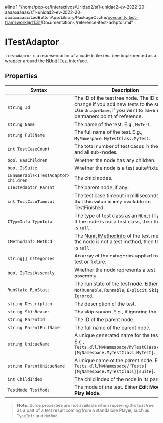 #line 1 "/home/pop-os/Interactivos/Unidad2/sf1-unidad2-ev-2022-20-aaaaaaaaas/sf1-unidad2-ev-2022-20-aaaaaaaaas/LedButtonApp/Library/PackageCache/com.unity.test-framework@1.1.31/Documentation~/reference-itest-adaptor.md"
# ITestAdaptor
`ITestAdaptor` is a representation of a node in the test tree implemented as a wrapper around the [NUnit](http://www.nunit.org/) [ITest](https://github.com/nunit/nunit/blob/master/src/NUnitFramework/framework/Interfaces/ITest.cs) interface.

## Properties

| Syntax     | Description                                                  |
| ---------- | ------------------------------------------------------------ |
| `string Id`               | The ID of the test tree node. The ID can change if you add new tests to the suite. Use `UniqueName`, if you want to have a more permanent point of reference. |
| `string Name`             | The name of the test. E.g., `MyTest`. |
| `string FullName`         | The full name of the test. E.g., `MyNamespace.MyTestClass.MyTest`. |
| `int TestCaseCount`       | The total number of test cases in the node and all sub-nodes. |
| `bool HasChildren`        | Whether the node has any children. |
| `bool IsSuite`            | Whether the node is a test suite/fixture. |
| `IEnumerable<ITestAdaptor> Children` | The child nodes. |
| `ITestAdaptor Parent`     | The parent node, if any. |
| `int TestCaseTimeout`     | The test case timeout in milliseconds. Note that this value is only available on TestFinished. |
| `ITypeInfo TypeInfo`      | The type of test class as an `NUnit` [ITypeInfo](https://github.com/nunit/nunit/blob/master/src/NUnitFramework/framework/Interfaces/ITypeInfo.cs). If the node is not a test class, then the value is `null`. |
| `IMethodInfo Method`      | The [Nunit IMethodInfo](https://github.com/nunit/nunit/blob/master/src/NUnitFramework/framework/Interfaces/IMethodInfo.cs) of the test method. If the node is not a test method, then the value is `null`. |
| `string[] Categories`     | An array of the categories applied to the test or fixture. |
| `bool IsTestAssembly`     | Whether the node represents a test assembly. |
| `RunState RunState`       | The run state of the test node. Either `NotRunnable`, `Runnable`, `Explicit`, `Skipped`, or `Ignored`. |
| `string Description`      | The description of the test. |
| `string SkipReason`       | The skip reason. E.g., if ignoring the test. |
| `string ParentId`         | The ID of the parent node. |
| `string ParentFullName`   | The full name of the parent node. |
| `string UniqueName`       | A unique generated name for the test node. E.g., `Tests.dll/MyNamespace/MyTestClass/[Tests][MyNamespace.MyTestClass.MyTest]`. |
| `string ParentUniqueName` | A unique name of the parent node. E.g., `Tests.dll/MyNamespace/[Tests][MyNamespace.MyTestClass][suite]`. |
| `int ChildIndex`          | The child index of the node in its parent. |
| `TestMode TestMode`       | The mode of the test. Either **Edit Mode** or **Play Mode**. |

> **Note**: Some properties are not available when receiving the test tree as a part of a test result coming from a standalone Player, such as `TypeInfo` and `Method`.